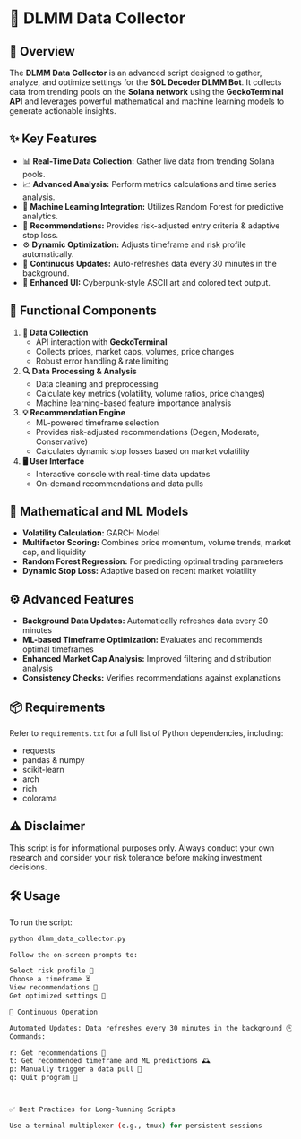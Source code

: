 # 🧠 DLMM Data Collector

## 🚀 Overview
The **DLMM Data Collector** is an advanced script designed to gather, analyze, and optimize settings for the **SOL Decoder DLMM Bot**. It collects data from trending pools on the **Solana network** using the **GeckoTerminal API** and leverages powerful mathematical and machine learning models to generate actionable insights.

## ✨ Key Features
- 📊 **Real-Time Data Collection:** Gather live data from trending Solana pools.
- 📈 **Advanced Analysis:** Perform metrics calculations and time series analysis.
- 🤖 **Machine Learning Integration:** Utilizes Random Forest for predictive analytics.
- 🎯 **Recommendations:** Provides risk-adjusted entry criteria & adaptive stop loss.
- ⚙️ **Dynamic Optimization:** Adjusts timeframe and risk profile automatically.
- 🔄 **Continuous Updates:** Auto-refreshes data every 30 minutes in the background.
- 🎨 **Enhanced UI:** Cyberpunk-style ASCII art and colored text output.

## 🧩 Functional Components
1. **📡 Data Collection**
   - API interaction with **GeckoTerminal**
   - Collects prices, market caps, volumes, price changes
   - Robust error handling & rate limiting
2. **🔍 Data Processing & Analysis**
   - Data cleaning and preprocessing
   - Calculate key metrics (volatility, volume ratios, price changes)
   - Machine learning-based feature importance analysis
3. **💡 Recommendation Engine**
   - ML-powered timeframe selection
   - Provides risk-adjusted recommendations (Degen, Moderate, Conservative)
   - Calculates dynamic stop losses based on market volatility
4. **🖥️ User Interface**
   - Interactive console with real-time data updates
   - On-demand recommendations and data pulls

## 📐 Mathematical and ML Models
- **Volatility Calculation:** GARCH Model
- **Multifactor Scoring:** Combines price momentum, volume trends, market cap, and liquidity
- **Random Forest Regression:** For predicting optimal trading parameters
- **Dynamic Stop Loss:** Adaptive based on recent market volatility

## ⚙️ Advanced Features
- **Background Data Updates:** Automatically refreshes data every 30 minutes
- **ML-based Timeframe Optimization:** Evaluates and recommends optimal timeframes
- **Enhanced Market Cap Analysis:** Improved filtering and distribution analysis
- **Consistency Checks:** Verifies recommendations against explanations

## 📦 Requirements
Refer to `requirements.txt` for a full list of Python dependencies, including:
- requests
- pandas & numpy
- scikit-learn
- arch
- rich
- colorama

## ⚠️ Disclaimer
This script is for informational purposes only. Always conduct your own research and consider your risk tolerance before making investment decisions.

## 🛠️ Usage
To run the script:
```bash
python dlmm_data_collector.py

Follow the on-screen prompts to:

Select risk profile 🎲
Choose a timeframe ⏳
View recommendations 👀
Get optimized settings 🎯

🔄 Continuous Operation

Automated Updates: Data refreshes every 30 minutes in the background 🕒
Commands:

r: Get recommendations 🎯
t: Get recommended timeframe and ML predictions 🕰️
p: Manually trigger a data pull 🔄
q: Quit program 🚪



✅ Best Practices for Long-Running Scripts

Use a terminal multiplexer (e.g., tmux) for persistent sessions
